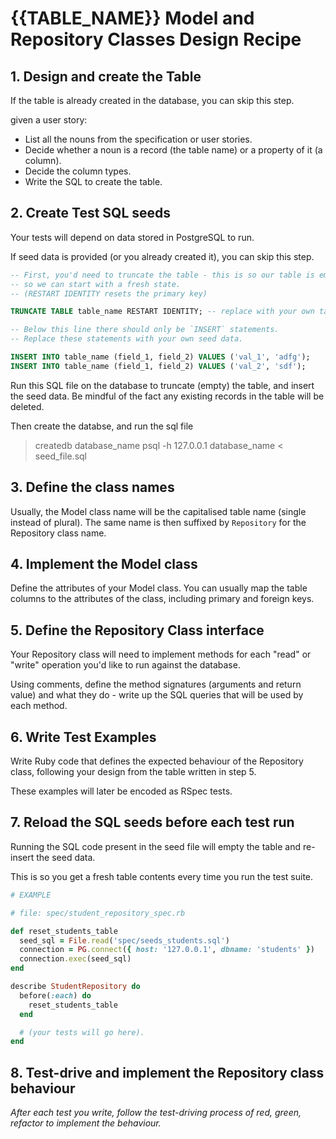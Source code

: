 # {{TABLE_NAME}} Model and Repository Classes Design Recipe

## 1. Design and create the Table

If the table is already created in the database, you can skip this step.

given a user story:

 - List all the nouns from the specification or user stories.
 - Decide whether a noun is a record (the table name) or a property of it (a column).
 - Decide the column types.
 - Write the SQL to create the table.

## 2. Create Test SQL seeds

Your tests will depend on data stored in PostgreSQL to run.

If seed data is provided (or you already created it), you can skip this step.

```sql
-- First, you'd need to truncate the table - this is so our table is emptied between each test run,
-- so we can start with a fresh state.
-- (RESTART IDENTITY resets the primary key)

TRUNCATE TABLE table_name RESTART IDENTITY; -- replace with your own table name.

-- Below this line there should only be `INSERT` statements.
-- Replace these statements with your own seed data.

INSERT INTO table_name (field_1, field_2) VALUES ('val_1', 'adfg');
INSERT INTO table_name (field_1, field_2) VALUES ('val_2', 'sdf');
```

Run this SQL file on the database to truncate (empty) the table, and insert the seed data. Be mindful of the fact any existing records in the table will be deleted.

Then create the databse, and run the sql file
> createdb database_name
> psql -h 127.0.0.1 database_name < seed_file.sql

## 3. Define the class names

Usually, the Model class name will be the capitalised table name (single instead of plural). The same name is then suffixed by `Repository` for the Repository class name.

## 4. Implement the Model class

Define the attributes of your Model class. You can usually map the table columns to the attributes of the class, including primary and foreign keys.

## 5. Define the Repository Class interface

Your Repository class will need to implement methods for each "read" or "write" operation you'd like to run against the database.

Using comments, define the method signatures (arguments and return value) and what they do - write up the SQL queries that will be used by each method.

## 6. Write Test Examples

Write Ruby code that defines the expected behaviour of the Repository class, following your design from the table written in step 5.

These examples will later be encoded as RSpec tests.

## 7. Reload the SQL seeds before each test run

Running the SQL code present in the seed file will empty the table and re-insert the seed data.

This is so you get a fresh table contents every time you run the test suite.

```ruby
# EXAMPLE

# file: spec/student_repository_spec.rb

def reset_students_table
  seed_sql = File.read('spec/seeds_students.sql')
  connection = PG.connect({ host: '127.0.0.1', dbname: 'students' })
  connection.exec(seed_sql)
end

describe StudentRepository do
  before(:each) do 
    reset_students_table
  end

  # (your tests will go here).
end
```

## 8. Test-drive and implement the Repository class behaviour

_After each test you write, follow the test-driving process of red, green, refactor to implement the behaviour._